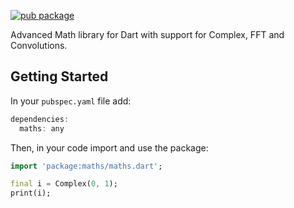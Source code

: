 [![pub package](https://img.shields.io/pub/v/maths.svg)](https://pub.dartlang.org/packages/maths)

Advanced Math library for Dart with support for Complex, FFT and Convolutions.

## Getting Started

In your `pubspec.yaml` file add:

```dart
dependencies:
  maths: any
```

Then, in your code import and use the package:

```dart
import 'package:maths/maths.dart';

final i = Complex(0, 1);
print(i);
```
